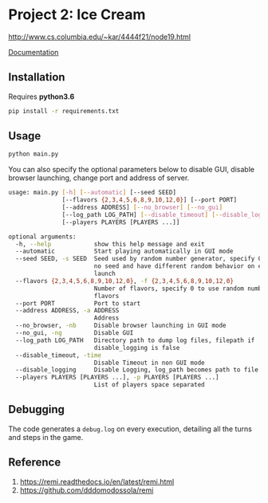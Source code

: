 # Project 2: Ice Cream

<http://www.cs.columbia.edu/~kar/4444f21/node19.html>

[Documentation](https://docs.google.com/document/d/1wCQZNEupmkwjPrOVFU3S3sMxz16ph3gBDZg0aunx46Q/edit?usp=sharing)

## Installation

Requires **python3.6**

```bash
pip install -r requirements.txt
```

## Usage

```bash
python main.py
```

You can also specify the optional parameters below to disable GUI, disable browser launching, change port and address of server.

```bash
usage: main.py [-h] [--automatic] [--seed SEED]
               [--flavors {2,3,4,5,6,8,9,10,12,0}] [--port PORT]
               [--address ADDRESS] [--no_browser] [--no_gui]
               [--log_path LOG_PATH] [--disable_timeout] [--disable_logging]
               [--players PLAYERS [PLAYERS ...]]

optional arguments:
  -h, --help            show this help message and exit
  --automatic           Start playing automatically in GUI mode
  --seed SEED, -s SEED  Seed used by random number generator, specify 0 to use
                        no seed and have different random behavior on each
                        launch
  --flavors {2,3,4,5,6,8,9,10,12,0}, -f {2,3,4,5,6,8,9,10,12,0}
                        Number of flavors, specify 0 to use random number of
                        flavors
  --port PORT           Port to start
  --address ADDRESS, -a ADDRESS
                        Address
  --no_browser, -nb     Disable browser launching in GUI mode
  --no_gui, -ng         Disable GUI
  --log_path LOG_PATH   Directory path to dump log files, filepath if
                        disable_logging is false
  --disable_timeout, -time
                        Disable Timeout in non GUI mode
  --disable_logging     Disable Logging, log_path becomes path to file
  --players PLAYERS [PLAYERS ...], -p PLAYERS [PLAYERS ...]
                        List of players space separated
```

## Debugging

The code generates a `debug.log` on every execution, detailing all the turns and steps in the game.

## Reference

1. <https://remi.readthedocs.io/en/latest/remi.html>
1. <https://github.com/dddomodossola/remi>
